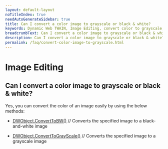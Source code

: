 ```yaml
---
layout: default-layout
noTitleIndex: true
needAutoGenerateSidebar: true
title: Can I convert a color image to grayscale or black & white?
keywords: Dynamic Web TWAIN, Image Editing, convert color to grayscale, grayscale, black and white
breadcrumbText: Can I convert a color image to grayscale or black & white?
description: Can I convert a color image to grayscale or black & white?
permalink: /faq/convert-color-image-to-grayscale.html
---
```


# Image Editing

## Can I convert a color image to grayscale or black & white?

Yes, you can convert the color of an image easily by using the below methods:

- <a href="{{site.info}}api/WebTwain_Edit.html#converttobw" target="_blank">DWObject.ConvertToBW()</a> // Converts the specified image to a black-and-white image

- <a href="{{site.info}}api/WebTwain_Edit.html#converttograyscale" target="_blank">DWObject.ConvertToGrayScale()</a> // Converts the specified image to a grayscale image
